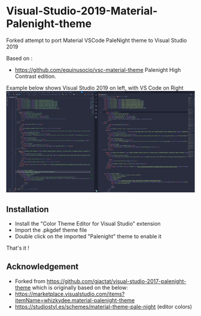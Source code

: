 # Visual-Studio-2019-Material-Palenight-theme
Forked attempt to port Material VSCode PaleNight theme to Visual Studio 2019

Based on :
- https://github.com/equinusocio/vsc-material-theme Palenight High Contrast edition.

Example below shows Visual Studio 2019 on left, with VS Code on Right
![ScreenShot](Screenshot_1.png)

## Installation

- Install the "Color Theme Editor for Visual Studio" extension
- Import the .pkgdef theme file
- Double click on the imported "Palenight" theme to enable it

That's it !


## Acknowledgement 
- Forked from https://github.com/gjactat/visual-studio-2017-palenight-theme which is originally based on the below:
- https://marketplace.visualstudio.com/items?itemName=whizkydee.material-palenight-theme
- https://studiostyl.es/schemes/material-theme-pale-night (editor colors)
